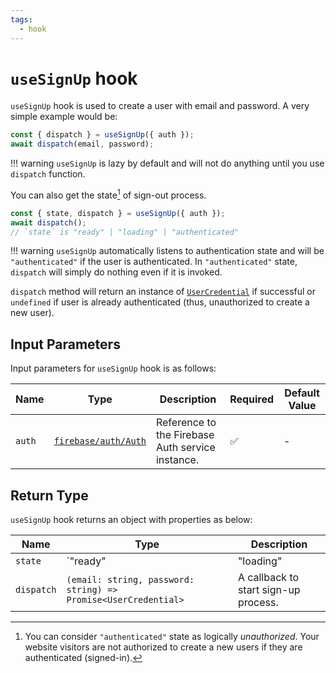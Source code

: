 ```yaml
---
tags:
  - hook
---
```


# `useSignUp` hook

`useSignUp` hook is used to create a user with email and password. A very simple example would be:

```typescript
const { dispatch } = useSignUp({ auth });
await dispatch(email, password);
```

!!! warning
    `useSignUp` is lazy by default and will not do anything until you use `dispatch` function.

You can also get the state[^unauthorized] of sign-out process.

```typescript
const { state, dispatch } = useSignUp({ auth });
await dispatch();
// `state` is "ready" | "loading" | "authenticated"
```

!!! warning
    `useSignUp` automatically listens to authentication state and will be `"authenticated"` if the user is authenticated. In `"authenticated"` state, `dispatch` will simply do nothing even if it is invoked.

`dispatch` method will return an instance of [`UserCredential`][UserCredentialDocRef] if successful or `undefined` if user is already authenticated (thus, unauthorized to create a new user).

## Input Parameters

Input parameters for `useSignUp` hook is as follows:

| Name | Type | Description | Required | Default Value |
|---|---|---|---|---|
| `auth` | [`firebase/auth/Auth`][AuthRefDoc] | Reference to the Firebase Auth service instance. | ✅ | - |

## Return Type

`useSignUp` hook returns an object with properties as below:

| Name | Type | Description |
|---|---|---|
| `state` | `"ready" | "loading" | "authenticated"`[^unauthorized] | The state of sign-up process. |
| `dispatch` | `(email: string, password: string) => Promise<UserCredential>` | A callback to start sign-up process. |

[^unauthorized]: You can consider `"authenticated"` state as logically *unauthorized*. Your website visitors are not authorized to create a new users if they are authenticated (signed-in).

[AuthRefDoc]: https://firebase.google.com/docs/reference/node/firebase.auth.Auth
[UserCredentialDocRef]: https://firebase.google.com/docs/reference/js/auth.usercredential